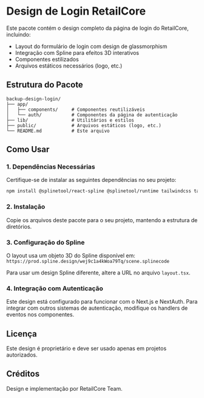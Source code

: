 # Design de Login RetailCore

Este pacote contém o design completo da página de login do RetailCore, incluindo:

- Layout do formulário de login com design de glassmorphism
- Integração com Spline para efeitos 3D interativos
- Componentes estilizados
- Arquivos estáticos necessários (logo, etc.)

## Estrutura do Pacote

```
backup-design-login/
├── app/
│   ├── components/     # Componentes reutilizáveis
│   └── auth/           # Componentes da página de autenticação
├── lib/                # Utilitários e estilos
├── public/             # Arquivos estáticos (logo, etc.)
└── README.md           # Este arquivo
```

## Como Usar

### 1. Dependências Necessárias

Certifique-se de instalar as seguintes dependências no seu projeto:

```bash
npm install @splinetool/react-spline @splinetool/runtime tailwindcss tailwindcss-animate lucide-react next-auth
```

### 2. Instalação

Copie os arquivos deste pacote para o seu projeto, mantendo a estrutura de diretórios.

### 3. Configuração do Spline

O layout usa um objeto 3D do Spline disponível em:
`https://prod.spline.design/wej9c1a4kWoa79Tq/scene.splinecode`

Para usar um design Spline diferente, altere a URL no arquivo `layout.tsx`.

### 4. Integração com Autenticação

Este design está configurado para funcionar com o Next.js e NextAuth. Para integrar com outros sistemas de autenticação, modifique os handlers de eventos nos componentes.

## Licença

Este design é proprietário e deve ser usado apenas em projetos autorizados.

## Créditos

Design e implementação por RetailCore Team. 